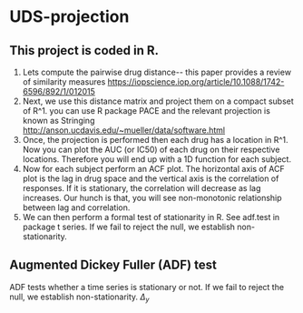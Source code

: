 # UDS-projection
## This project is coded in R.

1) Lets compute the pairwise drug distance-- this paper provides a review of similarity measures https://iopscience.iop.org/article/10.1088/1742-6596/892/1/012015
2) Next, we use this distance matrix and project them on a compact subset of R^1. you can use R package PACE and the relevant projection is known as Stringing http://anson.ucdavis.edu/~mueller/data/software.html
3) Once, the projection is performed then each drug has a location in R^1.
    Now you can plot the AUC (or IC50) of each drug on their respective locations. Therefore you will end up with a 1D function for each subject.
4) Now for each subject perform an ACF plot. The horizontal axis of ACF plot is the lag in drug space and the vertical axis is the correlation of responses. If it is stationary, the correlation will decrease as lag increases. Our hunch is that, you will see non-monotonic relationship between lag and correlation.
5) We can then perform a formal test of stationarity in R. See adf.test in package t series. If we fail to reject the null, we establish non-stationarity.

## Augmented Dickey Fuller (ADF) test

ADF tests whether a time series is stationary or not. If we fail to reject the null, we establish non-stationarity.
$\Delta_{y}$
